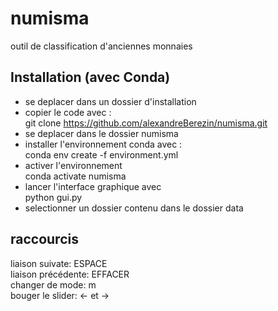 # numisma

outil de classification d'anciennes monnaies

## Installation (avec Conda)
- se deplacer dans un dossier d'installation 
- copier le code avec :   
git clone https://github.com/alexandreBerezin/numisma.git
- se deplacer dans le dossier numisma
- installer l'environnement conda avec :   
conda env create -f environment.yml
- activer l'environnement   
conda activate numisma 
- lancer l'interface graphique avec   
python gui.py
- selectionner un dossier contenu dans le dossier data


## raccourcis

liaison suivate:    ESPACE   
liaison précédente: EFFACER   
changer de mode:    m    
bouger le slider:   <- et ->    







